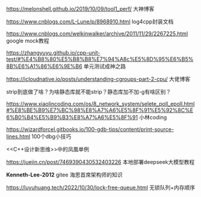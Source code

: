 https://melonshell.github.io/2019/10/09/tool1_perf/     大神博客



https://www.cnblogs.com/L-Lune/p/8968910.html log4cpp封装文档



https://www.cnblogs.com/welkinwalker/archive/2011/11/29/2267225.html  google mock教程



https://zhangyuyu.github.io/cpp-unit-test/#%E4%B8%80%E5%B8%B8%E7%94%A8c%E5%8D%95%E6%B5%8B%E6%A1%86%E6%9E%B6  单元测试成神之路



https://icloudnative.io/posts/understanding-cgroups-part-2-cpu/    大佬博客

strip到底做了啥？为啥静态库就不能strip？静态库加不加-g有啥区别？





https://www.xiaolincoding.com/os/8_network_system/selete_poll_epoll.html#%E8%BE%B9%E7%BC%98%E8%A7%A6%E5%8F%91%E5%92%8C%E6%B0%B4%E5%B9%B3%E8%A7%A6%E5%8F%91   小林coding



https://wizardforcel.gitbooks.io/100-gdb-tips/content/print-source-lines.html   100个dbg小技巧



<<C++设计新思维>>中的凤凰单例





https://juejin.cn/post/7469390430532403226   本地部署deepseek大模型教程



**Kenneth-Lee-2012**   gitee  海思首席架构师的知识



https://luyuhuang.tech/2022/10/30/lock-free-queue.html  无锁队列+内存顺序